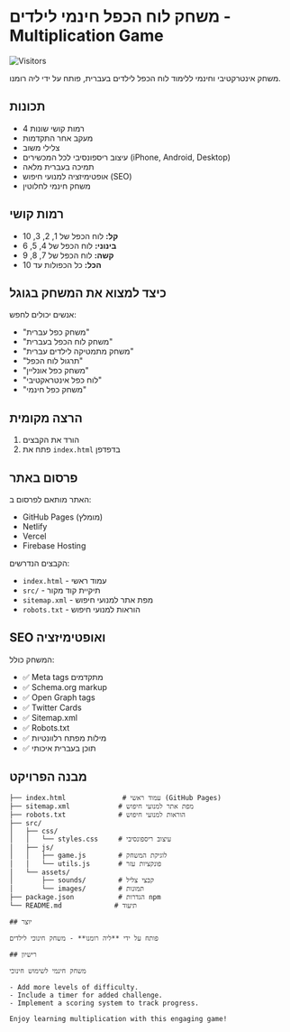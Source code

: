 # משחק לוח הכפל חינמי לילדים - Multiplication Game

![Visitors](https://img.shields.io/endpoint?url=https://raw.githubusercontent.com/lia-romano/MultTable/visitor-counter/badge.json)

משחק אינטרקטיבי וחינמי ללימוד לוח הכפל לילדים בעברית, פותח על ידי ליה רומנו.

## תכונות

- 4 רמות קושי שונות
- מעקב אחר התקדמות
- צלילי משוב
- עיצוב ריספונסיבי לכל המכשירים (iPhone, Android, Desktop)
- תמיכה בעברית מלאה
- אופטימיזציה למנועי חיפוש (SEO)
- משחק חינמי לחלוטין

## רמות קושי

- **קל:** לוח הכפל של 1, 2, 3, 10
- **בינוני:** לוח הכפל של 4, 5, 6
- **קשה:** לוח הכפל של 7, 8, 9
- **הכל:** כל הכפולות עד 10

## כיצד למצוא את המשחק בגוגל

אנשים יכולים לחפש:
- "משחק כפל עברית"
- "משחק לוח הכפל בעברית"
- "משחק מתמטיקה לילדים עברית"
- "תרגול לוח הכפל"
- "משחק כפל אונליין"
- "לוח כפל אינטראקטיבי"
- "משחק כפל חינמי"

## הרצה מקומית

1. הורד את הקבצים
2. פתח את `index.html` בדפדפן

## פרסום באתר

האתר מותאם לפרסום ב:
- GitHub Pages (מומלץ)
- Netlify
- Vercel
- Firebase Hosting

הקבצים הנדרשים:
- `index.html` - עמוד ראשי
- `src/` - תיקיית קוד מקור
- `sitemap.xml` - מפת אתר למנועי חיפוש
- `robots.txt` - הוראות למנועי חיפוש

## SEO ואופטימיזציה

המשחק כולל:
- ✅ Meta tags מתקדמים
- ✅ Schema.org markup
- ✅ Open Graph tags
- ✅ Twitter Cards
- ✅ Sitemap.xml
- ✅ Robots.txt
- ✅ מילות מפתח רלוונטיות
- ✅ תוכן בעברית איכותי

## מבנה הפרויקט
```
├── index.html              # עמוד ראשי (GitHub Pages)
├── sitemap.xml            # מפת אתר למנועי חיפוש
├── robots.txt             # הוראות למנועי חיפוש
├── src/
│   ├── css/
│   │   └── styles.css     # עיצוב ריספונסיבי
│   ├── js/
│   │   ├── game.js        # לוגיקת המשחק
│   │   └── utils.js       # פונקציות עזר
│   └── assets/
│       ├── sounds/        # קבצי צליל
│       └── images/        # תמונות
├── package.json           # הגדרות npm
└── README.md             # תיעוד

## יוצר

פותח על ידי **ליה רומנו** - משחק חינוכי לילדים

## רישיון

משחק חינמי לשימוש חינוכי

- Add more levels of difficulty.
- Include a timer for added challenge.
- Implement a scoring system to track progress.

Enjoy learning multiplication with this engaging game!